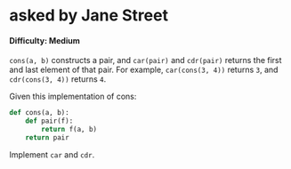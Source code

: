 # asked by Jane Street
#### Difficulty: Medium

```cons(a, b)``` constructs a pair, and ```car(pair)``` and ```cdr(pair)``` returns the first and last element of that pair. For example, ```car(cons(3, 4))``` returns ```3```, and ```cdr(cons(3, 4))``` returns ```4```.

Given this implementation of cons:
```python
def cons(a, b):
    def pair(f):
        return f(a, b)
    return pair

```
Implement ```car``` and ```cdr```.